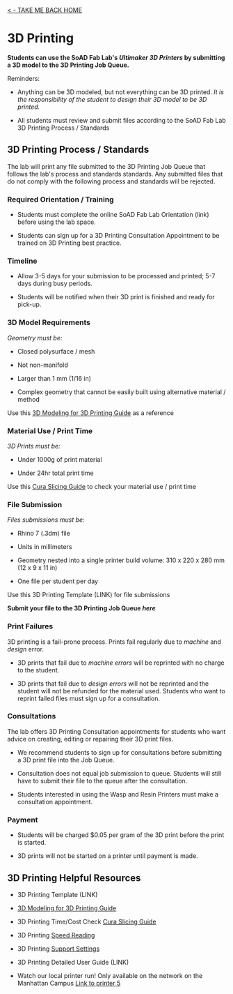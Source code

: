 [< - TAKE ME BACK HOME ](/README.md)

# 3D Printing

**Students can use the SoAD Fab Lab's *Ultimaker 3D Printers* by submitting a 3D model to the 3D Printing Job Queue.**

Reminders:
* Anything can be 3D modeled, but not everything can be 3D printed. *It is the responsibility of the student to design their 3D model to be 3D printed.*

* All students must review and submit files according to the SoAD Fab Lab 3D Printing Process / Standards

## 3D Printing Process / Standards

The lab will print any file submitted to the 3D Printing Job Queue that follows the lab's process and standards standards.  Any submitted files that do not comply with the following process and standards will be rejected. 

### Required Orientation / Training
* Students must complete the online SoAD Fab Lab Orientation (link) before using the lab space.
  
* Students can sign up for a 3D Printing Consultation Appointment to be trained on 3D Printing best practice.

### Timeline
* Allow 3-5 days for your submission to be processed and printed; 5-7 days during busy periods.
  
* Students will be notified when their 3D print is finished and ready for pick-up.

### 3D Model Requirements

*Geometry must be:*
 
* Closed polysurface / mesh
  
* Not non-manifold
  
* Larger than 1 mm (1/16 in)
  
* Complex geometry that cannot be easily built using alternative material / method 

Use this [3D Modeling for 3D Printing Guide](https://digitalfabricationlab-nyit-soad.github.io/resources/Tutorials&Templates/3Dprinters/ModelingGuide/) as a reference
   
### Material Use / Print Time
 
*3D Prints must be:*

* Under 1000g of print material
  
* Under 24hr total print time

Use this  [Cura Slicing Guide](https://digitalfabricationlab-nyit-soad.github.io/resources/Tutorials&Templates/3Dprinters/CuraSlicer/) to check your material use / print time
 
### File Submission

*Files submissions must be:*

* Rhino 7 (.3dm) file
  
* Units in millimeters
  
* Geometry nested into a single printer build volume: 310 x 220 x 280 mm (12 x 9 x 11 in)
  
* One file per student per day

Use this 3D Printing Template (LINK) for file submissions

**Submit your file to the 3D Printing Job Queue _here_**

### Print Failures

3D printing is a fail-prone process. Prints fail regularly due to *machine* and *design* error. 

* 3D prints that fail due to *machine errors* will be reprinted with no charge to the student.
  
* 3D prints that fail due to *design errors* will not be reprinted and the student will not be refunded for the material used. Students who want to reprint failed files must sign up for a consultation.

### Consultations

The lab offers 3D Printing Consultation appointments for students who want advice on creating, editing or repairing their 3D print files. 

* We recommend students to sign up for consultations before submitting a 3D print file into the Job Queue.
  
* Consultation does not equal job submission to queue. Students will still have to submit their file to the queue after the consultation.
  
* Students interested in using the Wasp and Resin Printers must  make a consultation appointment.

### Payment

* Students will be charged $0.05 per gram of the 3D print before the print is started.
  
* 3D prints will not be started on a printer until payment is made. 

## 3D Printing Helpful Resources

* 3D Printing Template (LINK)
  
* [3D Modeling for 3D Printing Guide](https://digitalfabricationlab-nyit-soad.github.io/resources/Tutorials&Templates/3Dprinters/ModelingGuide/)
  
* 3D Printing Time/Cost Check [Cura Slicing Guide](https://digitalfabricationlab-nyit-soad.github.io/resources/Tutorials&Templates/3Dprinters/CuraSlicer/)
  
* 3D Printing [Speed Reading](https://support.ultimaker.com/s/article/1667411313568)
  
* 3D Printing [Support Settings](https://support.ultimaker.com/s/article/1667417606331)

* 3D Printing Detailed User Guide (LINK)

* Watch our local printer run!
	Only available on the network on the Manhattan Campus 
	[Link to printer 5](http://192.168.166.33/print_jobs)




